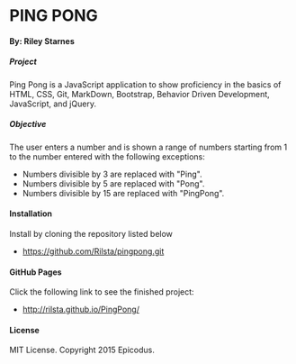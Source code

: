 # PING PONG

#### By: Riley Starnes

##### Project 
Ping Pong is a JavaScript application to show proficiency in the basics of HTML, CSS, Git, MarkDown, Bootstrap, Behavior Driven Development, JavaScript, and jQuery.

##### Objective
The user enters a number and is shown a range of numbers starting from 1 to the number entered with the following exceptions:
* Numbers divisible by 3 are replaced with "Ping".
* Numbers divisible by 5 are replaced with "Pong".
* Numbers divisible by 15 are replaced with "PingPong".

#### Installation
Install by cloning the repository listed below
* https://github.com/Rilsta/pingpong.git

#### GitHub Pages

Click the following link to see the finished project:
* http://rilsta.github.io/PingPong/

#### License
MIT License. Copyright 2015 Epicodus.
